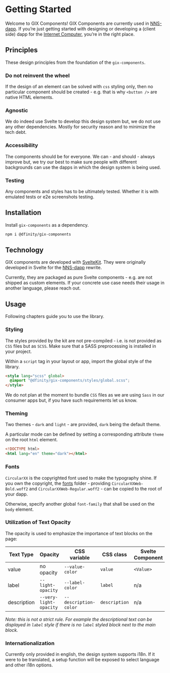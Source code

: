 # Getting Started

Welcome to GIX Components! GIX Components are currently used in [NNS-dapp](https://nns.ic0.app/). If you’re just getting started with designing or developing a (client side) dapp for the [Internet Computer](https://internetcomputer.org/), you’re in the right place.

## Principles

These design principles from the foundation of the `gix-components`.

### Do not reinvent the wheel

If the design of an element can be solved with `css` styling only, then no particular component should be created - e.g. that is why `<button />` are native HTML elements.

### Agnostic

We do indeed use Svelte to develop this design system but, we do not use any other dependencies. Mostly for security reason and to minimize the tech debt.

### Accessibility

The components should be for everyone. We can - and should - always improve but, we try our best to make sure people with different backgrounds can use the dapps in which the design system is being used.

### Testing

Any components and styles has to be ultimately tested. Whether it is with emulated tests or e2e screenshots testing.

## Installation

Install `gix-components` as a dependency.

```bash
npm i @dfinity/gix-components
```

## Technology

GIX components are developed with [SvelteKit](https://kit.svelte.dev/). They were originally developed in Svelte for the [NNS-dapp](https://github.com/dfinity/nns-dapp/) rewrite.

Currently, they are packaged as pure Svelte components - e.g. are not shipped as custom elements. If your concrete use case needs their usage in another language, please reach out.

## Usage

Following chapters guide you to use the library.

### Styling

The styles provided by the kit are not pre-compiled - i.e. is not provided as `CSS` files but as `SCSS`. Make sure that a SASS preprocessing is installed in your project.

Within a `script` tag in your layout or app, import the global style of the library.

```html
<style lang="scss" global>
  @import "@dfinity/gix-components/styles/global.scss";
</style>
```

We do not plan at the moment to bundle `CSS` files as we are using `Sass` in our consumer apps but, if you have such requirements let us know.

### Theming

Two themes - `dark` and `light` - are provided, `dark` being the default theme.

A particular mode can be defined by setting a corresponding attribute `theme` on the root `html` element.

```html
<!DOCTYPE html>
<html lang="en" theme="dark"></html>
```

### Fonts

`CircularXX` is the copyrighted font used to make the typography shine. If you own the copyright, the [fonts](https://github.com/dfinity/gix-components/tree/main/static) folder - providing `CircularXXWeb-Bold.woff2` and `CircularXXWeb-Regular.woff2` - can be copied to the root of your dapp.

Otherwise, specify another global `font-family` that shall be used on the `body` element.

### Utilization of Text Opacity

The opacity is used to emphasize the importance of text blocks on the page:

| Text Type   | Opacity                | CSS variable          | CSS class     | Svelte Component |
| ----------- | ---------------------- | --------------------- | ------------- | ---------------- |
| value       | no opacity             | `--value-color`       | `value`       | `<Value>`        |
| label       | `--light-opacity`      | `--label-color`       | `label`       | n/a              |
| description | `--very-light-opacity` | `--description-color` | `description` | n/a              |

_Note: this is not a strict rule. For example the descriptional text can be displayed in `label` style if there is no `label` styled block next to the main block._

### Internationalization

Currently only provided in english, the design system supports i18n. If it were to be translated, a setup function will be exposed to select language and other i18n options.
